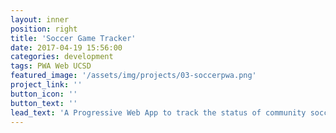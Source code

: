 ```yaml
---
layout: inner
position: right
title: 'Soccer Game Tracker'
date: 2017-04-19 15:56:00
categories: development
tags: PWA Web UCSD
featured_image: '/assets/img/projects/03-soccerpwa.png'
project_link: ''
button_icon: ''
button_text: ''
lead_text: 'A Progressive Web App to track the status of community soccer games. The app was built in native Javascript, CSS, and HTML as a prototype to conform to RAIL performance standards.'
---
```

